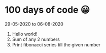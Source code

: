 # 100 days of code :grinning:
29-05-2020 to 06-08-2020


1. Hello world!
1. Sum of any 2 numbers
1. Print fibonacci series till the given number